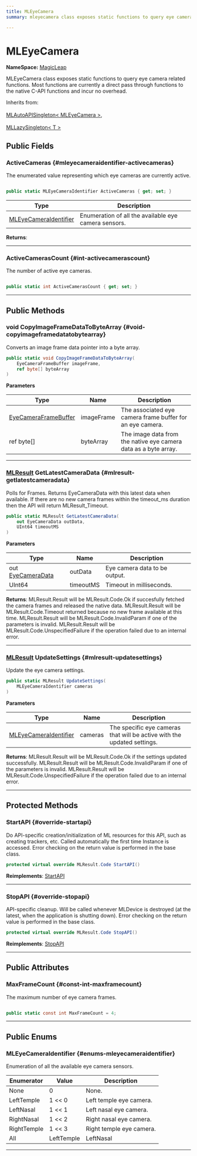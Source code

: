 ```yaml
---
title: MLEyeCamera
summary: mleyecamera class exposes static functions to query eye camera related functions. most functions are currently a direct pass through functions to the native c-api functions and incur no overhead. 

---
```


# MLEyeCamera



**NameSpace:** 
[MagicLeap](/unity-api/api/UnityEngine.XR.MagicLeap/UnityEngine.XR.MagicLeap.md) 


MLEyeCamera class exposes static functions to query eye camera related functions. Most functions are currently a direct pass through functions to the native C-API functions and incur no overhead.   


Inherits from: <br></br>[MLAutoAPISingleton< MLEyeCamera >](/unity-api/api/UnityEngine.XR.MagicLeap/UnityEngine.XR.MagicLeap.MLAutoAPISingleton.md),<br></br>[MLLazySingleton< T >](/unity-api/api/UnityEngine.XR.MagicLeap/UnityEngine.XR.MagicLeap.MLLazySingleton.md)




## Public Fields

### ActiveCameras {#mleyecameraidentifier-activecameras}

The enumerated value representing which eye cameras are currently active. 

```csharp

public static MLEyeCameraIdentifier ActiveCameras { get; set; }

```

| Type | Description  | 
|--|--|
| [MLEyeCameraIdentifier](/unity-api/api/UnityEngine.XR.MagicLeap/MLEyeCamera/UnityEngine.XR.MagicLeap.MLEyeCamera.md#enums-mleyecameraidentifier) | Enumeration of all the available eye camera sensors.  |





**Returns**: 



-----------

### ActiveCamerasCount {#int-activecamerascount}

The number of active eye cameras. 

```csharp

public static int ActiveCamerasCount { get; set; }

```






-----------

## Public Methods

### void CopyImageFrameDataToByteArray {#void-copyimageframedatatobytearray}

Converts an image frame data pointer into a byte array. 

```csharp
public static void CopyImageFrameDataToByteArray(
    EyeCameraFrameBuffer imageFrame,
    ref byte[] byteArray
)
```


**Parameters**

| Type | Name  | Description  | 
|--|--|--|
| [EyeCameraFrameBuffer](/unity-api/api/UnityEngine.XR.MagicLeap/MLEyeCamera/UnityEngine.XR.MagicLeap.MLEyeCamera.EyeCameraFrameBuffer.md) |imageFrame|The associated eye camera frame buffer for an eye camera.|
| ref byte[] |byteArray|The image data from the native eye camera data as a byte array.|






-----------

### [MLResult](/unity-api/api/UnityEngine.XR.MagicLeap/UnityEngine.XR.MagicLeap.MLResult.md) GetLatestCameraData {#mlresult-getlatestcameradata}

Polls for Frames. Returns EyeCameraData with this latest data when available.    If there are no new camera frames within the timeout&#95;ms duration then the API will return MLResult&#95;Timeout. 

```csharp
public static MLResult GetLatestCameraData(
    out EyeCameraData outData,
    UInt64 timeoutMS
)
```


**Parameters**

| Type | Name  | Description  | 
|--|--|--|
| out [EyeCameraData](/unity-api/api/UnityEngine.XR.MagicLeap/MLEyeCamera/UnityEngine.XR.MagicLeap.MLEyeCamera.EyeCameraData.md) |outData|Eye camera data to be output.|
| UInt64 |timeoutMS|Timeout in milliseconds.|






**Returns**: MLResult.Result will be  MLResult.Code.Ok  if succesfully fetched the camera frames and released the native data. MLResult.Result will be  MLResult.Code.Timeout  returned because no new frame available at this time. MLResult.Result will be  MLResult.Code.InvalidParam  if one of the parameters is invalid. MLResult.Result will be  MLResult.Code.UnspecifiedFailure  if the operation failed due to an internal error. 



-----------

### [MLResult](/unity-api/api/UnityEngine.XR.MagicLeap/UnityEngine.XR.MagicLeap.MLResult.md) UpdateSettings {#mlresult-updatesettings}

Update the eye camera settings. 

```csharp
public static MLResult UpdateSettings(
    MLEyeCameraIdentifier cameras
)
```


**Parameters**

| Type | Name  | Description  | 
|--|--|--|
| [MLEyeCameraIdentifier](/unity-api/api/UnityEngine.XR.MagicLeap/MLEyeCamera/UnityEngine.XR.MagicLeap.MLEyeCamera.md#enums-mleyecameraidentifier) |cameras|The specific eye cameras that will be active with the updated settings.|






**Returns**: MLResult.Result will be  MLResult.Code.Ok  if the settings updated successfully. MLResult.Result will be  MLResult.Code.InvalidParam  if one of the parameters is invalid. MLResult.Result will be  MLResult.Code.UnspecifiedFailure  if the operation failed due to an internal error. 



-----------

## Protected Methods

### StartAPI {#override-startapi}

Do API-specific creation/initialization of ML resources for this API, such as creating trackers, etc. Called automatically the first time  Instance  is accessed. Error checking on the return value is performed in the base class. 

```csharp
protected virtual override MLResult.Code StartAPI()
```




**Reimplements**: [StartAPI](/unity-api/api/UnityEngine.XR.MagicLeap/UnityEngine.XR.MagicLeap.MLAutoAPISingleton.md#abstract-startapi)



-----------

### StopAPI {#override-stopapi}

API-specific cleanup. Will be called whenever MLDevice is destroyed (at the latest, when the application is shutting down). Error checking on the return value is performed in the base class. 

```csharp
protected virtual override MLResult.Code StopAPI()
```




**Reimplements**: [StopAPI](/unity-api/api/UnityEngine.XR.MagicLeap/UnityEngine.XR.MagicLeap.MLAutoAPISingleton.md#abstract-stopapi)



-----------

## Public Attributes

### MaxFrameCount {#const-int-maxframecount}

The maximum number of eye camera frames. 

```csharp

public static const int MaxFrameCount = 4;

```






-----------

## Public Enums

### MLEyeCameraIdentifier {#enums-mleyecameraidentifier}

Enumeration of all the available eye camera sensors. 

| Enumerator | Value | Description |
| ---------- | ----- | ----------- |
| None | 0| None.   |
| LeftTemple | 1 << 0| Left temple eye camera.   |
| LeftNasal | 1 << 1| Left nasal eye camera.   |
| RightNasal | 1 << 2| Right nasal eye camera.   |
| RightTemple | 1 << 3| Right temple eye camera.   |
| All | LeftTemple | LeftNasal | RightNasal | RightTemple| All Eye cameras.   |








-----------

